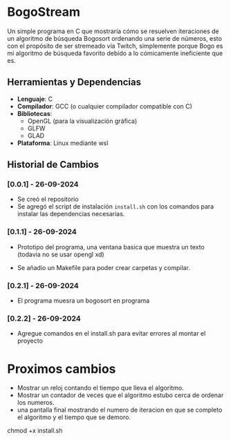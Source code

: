 # BogoStream

Un simple programa en C que mostraría cómo se resuelven iteraciones de un algoritmo de búsqueda Bogosort ordenando una serie de números, esto con el propósito de ser stremeado vía Twitch, simplemente porque Bogo es mi algoritmo de búsqueda favorito debido a lo cómicamente ineficiente que es.

## Herramientas y Dependencias
- **Lenguaje**: C
- **Compilador**: GCC (o cualquier compilador compatible con C)
- **Bibliotecas**:
  - OpenGL (para la visualización gráfica)
  - GLFW 
  - GLAD 
- **Plataforma**: Linux mediante wsl


## Historial de Cambios

### [0.0.1] - 26-09-2024
- Se creó el repositorio
- Se agregó el script de instalación `install.sh` con los comandos para instalar las dependencias necesarias.


### [0.1.1] - 26-09-2024

- Prototipo del programa, una ventana basica que muestra un texto (todavia no se usar opengl xd) 

- Se añadio un Makefile para poder crear carpetas y compilar.


### [0.2.1] - 26-09-2024

- El programa muesra un bogosort en programa

### [0.2.2] - 26-09-2024

- Agregue comandos en el install.sh para evitar errores al montar el proyecto


# Proximos cambios

- Mostrar un reloj contando el tiempo que lleva el algoritmo.
- Mostrar un contador de veces que el algoritmo estubo cerca de ordenar los numeros.
- una pantalla final mostrando el numero de iteracion en que se completo el algoritmo y el tiempo que se demoro.
  




chmod +x install.sh

